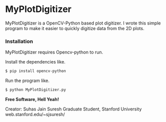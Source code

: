 # MyPlotDigitizer

MyPlotDigitizer is a OpenCV-Python based plot digitizer. I wrote this simple program to make it easier to quickly digitize data from the 2D plots. 


### Installation

MyPlotDigitizer requires Opencv-python to run.

Install the dependencies like.

```sh
$ pip install opencv-python
```

Run the program like.

```sh
$ python MyPlotDigitizer.py
```


**Free Software, Hell Yeah!**

Creator:
Suhas Jain Suresh
Graduate Student,
Stanford University
web.stanford.edu/~sjsuresh/